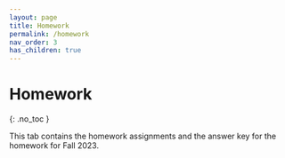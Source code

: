 ```yaml
---
layout: page
title: Homework
permalink: /homework
nav_order: 3
has_children: true
---
```


# Homework
{: .no_toc }

This tab contains the homework assignments and the answer key for the homework for Fall 2023.
